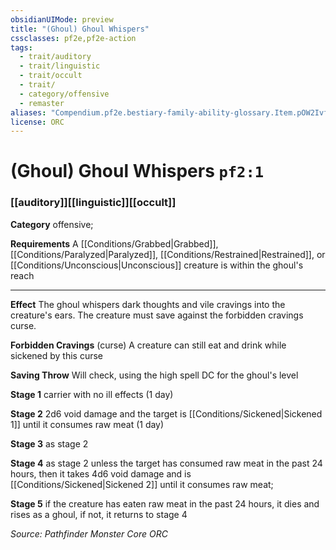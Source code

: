 ```yaml
---
obsidianUIMode: preview
title: "(Ghoul) Ghoul Whispers"
cssclasses: pf2e,pf2e-action
tags:
  - trait/auditory
  - trait/linguistic
  - trait/occult
  - trait/
  - category/offensive
  - remaster
aliases: "Compendium.pf2e.bestiary-family-ability-glossary.Item.pOW2IvfVusdmD5v5"
license: ORC
---
```

# (Ghoul) Ghoul Whispers `pf2:1`

### [[auditory]][[linguistic]][[occult]]

**Category** offensive; 




**Requirements** A [[Conditions/Grabbed|Grabbed]], [[Conditions/Paralyzed|Paralyzed]], [[Conditions/Restrained|Restrained]], or [[Conditions/Unconscious|Unconscious]] creature is within the ghoul's reach

* * *

**Effect** The ghoul whispers dark thoughts and vile cravings into the creature's ears. The creature must save against the forbidden cravings curse.

**Forbidden Cravings** (curse) A creature can still eat and drink while sickened by this curse

**Saving Throw** Will check, using the high spell DC for the ghoul's level

**Stage 1** carrier with no ill effects (1 day)

**Stage 2** 2d6 void damage and the target is [[Conditions/Sickened|Sickened 1]] until it consumes raw meat (1 day)

**Stage 3** as stage 2

**Stage 4** as stage 2 unless the target has consumed raw meat in the past 24 hours, then it takes 4d6 void damage and is [[Conditions/Sickened|Sickened 2]] until it consumes raw meat;

**Stage 5** if the creature has eaten raw meat in the past 24 hours, it dies and rises as a ghoul, if not, it returns to stage 4

*Source: Pathfinder Monster Core*
*ORC*